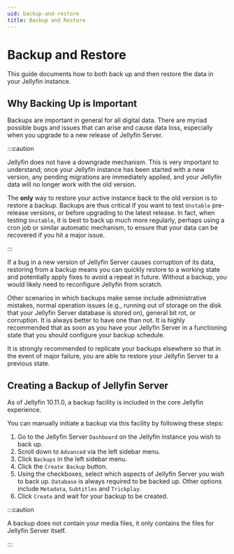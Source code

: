 ```yaml
---
uid: backup-and-restore
title: Backup and Restore
---
```


# Backup and Restore

This guide documents how to both back up and then restore the data in your Jellyfin instance.

## Why Backing Up is Important

Backups are important in general for all digital data. There are myriad possible bugs and issues that can arise and cause data loss, especially when you upgrade to a new release of Jellyfin Server.

:::caution

Jellyfin does not have a downgrade mechanism. This is very important to understand; once your Jellyfin instance has been started with a new version, any pending migrations are immediately applied, and your Jellyfin data will no longer work with the old version.

The **only** way to restore your active instance back to the old version is to restore a backup. Backups are thus critical if you want to test `Unstable` pre-release versions, or before upgrading to the latest release. In fact, when testing `Unstable`, it is best to back up much more regularly, perhaps using a cron job or similar automatic mechanism, to ensure that your data can be recovered if you hit a major issue.

:::

If a bug in a new version of Jellyfin Server causes corruption of its data, restoring from a backup means you can quickly restore to a working state and potentially apply fixes to avoid a repeat in future. Without a backup, you would likely need to reconfigure Jellyfin from scratch.

Other scenarios in which backups make sense include administrative mistakes, normal operation issues (e.g., running out of storage on the disk that your Jellyfin Server database is stored on), general bit rot, or corruption. It is always better to have one than not. It is highly recommended that as soon as you have your Jellyfin Server in a functioning state that you should configure your backup schedule.

It is strongly recommended to replicate your backups elsewhere so that in the event of major failure, you are able to restore your Jellyfin Server to a previous state.

## Creating a Backup of Jellyfin Server

As of Jellyfin 10.11.0, a backup facility is included in the core Jellyfin experience.

You can manually initiate a backup via this facility by following these steps:

1. Go to the Jellyfin Server `Dashboard` on the Jellyfin instance you wish to back up.
2. Scroll down to `Advanced` via the left sidebar menu.
3. Click `Backups` in the left sidebar menu.
4. Click the `Create Backup` button.
5. Using the checkboxes, select which aspects of Jellyfin Server you wish to back up. `Database` is always required to be backed up. Other options include `Metadata`, `Subtitles` and `Trickplay`.
6. Click `Create` and wait for your backup to be created.

:::caution

A backup does not contain your media files, it only contains the files for Jellyfin Server itself.

:::
